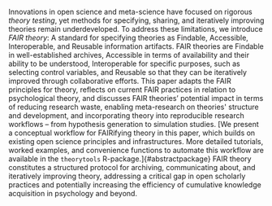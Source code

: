 Innovations in open science and meta-science have focused on rigorous *theory testing*,
yet methods for specifying, sharing, and iteratively improving theories remain underdeveloped.
To address these limitations, we introduce *FAIR theory*:
A standard for specifying theories as Findable, Accessible, Interoperable, and Reusable information artifacts.
FAIR theories are Findable in well-established archives,
Accessible in terms of availability and their ability to be understood,
Interoperable for specific purposes, such as selecting control variables,
and
Reusable so that they can be iteratively improved through collaborative efforts.
This paper adapts the FAIR principles for theory,
reflects on current FAIR practices in relation to psychological theory,
and discusses FAIR theories’ potential impact in terms of reducing research waste,
enabling meta-research on theories' structure and development,
and incorporating theory into reproducible research workflows – from hypothesis generation to simulation studies.
[We present a conceptual workflow for FAIRifying theory in this paper,
which builds on existing open science principles and infrastructures.
More detailed tutorials, worked examples, and convenience functions to automate this workflow are available in the `theorytools` R-package.]{#abstractpackage}
FAIR theory constitutes a structured protocol for archiving, communicating about, and iteratively improving theory,
addressing a critical gap in open scholarly practices and 
potentially increasing the efficiency of cumulative knowledge acquisition in psychology and beyond.